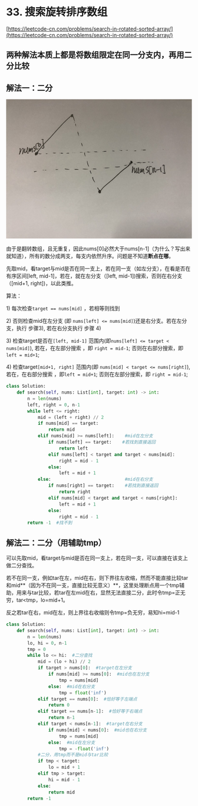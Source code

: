 # 33. 搜索旋转排序数组

[https://leetcode-cn.com/problems/search-in-rotated-sorted-array/](https://leetcode-cn.com/problems/search-in-rotated-sorted-array/)

## 两种解法本质上都是将数组限定在同一分支内，再用二分比较

## 解法一：二分

![](../.gitbook/assets/20180608112318671.jpeg)

由于是翻转数组，且无重复，因此nums\[0\]必然大于nums\[n-1\]（为什么？写出来就知道），所有的数分成两支，每支内依然升序。问题是不知道**断点在哪**。

先取mid，看target与mid是否在同一支上，若在同一支（如左分支），在看是否在有序区间\[left, mid-1\]，若在，就在左分支（\[left, mid-1\]\)搜索，否则在右分支（\[mid+1, right\]\)，以此类推。

算法：

1\) 每次检查`target == nums[mid]` ，若相等则找到

 2\) 否则检查mid在左分支 \(即 `nums[left] <= nums[mid]`\)还是右分支。若在左分支，执行 步骤3\), 若在右分支执行 步骤 4\)

 3\) 检查target是否在`[left, mid-1]` 范围内\(即`nums[left] <= target < nums[mid]`\), 若在，在左部分搜索 ，即 `right = mid-1`; 否则在右部分搜索，即`left = mid+1`; 

4\) 检查target`[mid+1, right]` 范围内\(即 `nums[mid] < target <= nums[right]`\), 若在，在右部分搜索 ，即`left = mid+1`; 否则在左部分搜索，即 `right = mid-1`;

```python
class Solution:
    def search(self, nums: List[int], target: int) -> int:
        n = len(nums)
        left, right = 0, n-1
        while left <= right:
            mid = (left + right) // 2
            if nums[mid] == target:
                return mid
            elif nums[mid] >= nums[left]:    #mid在左分支
                if nums[left] == target:    #若找到直接返回
                    return left
                elif nums[left] < target and target < nums[mid]:
                    right = mid - 1
                else:
                    left = mid + 1
            else:                            #mid在右分支
                if nums[right] == target:    #若找到直接返回
                    return right
                elif nums[mid] < target and target < nums[right]:
                    left = mid + 1
                else:
                    right = mid - 1
        return -1  #找不到
```

## 解法二：二分（用辅助tmp）

可以先取mid，看target与mid是否在同一支上，若在同一支，可以直接在该支上做二分查找。

若不在同一支，例如tar在左，mid在右，则下界往左收缩，然而不能直接比较tar和mid**（因为不在同一支，直接比较无意义）**，这里处理断点用一个tmp辅助，用来与tar比较，若tar在左mid在右，显然无法直接二分，此时令tmp=正无穷，tar&lt;tmp，lo=mid+1。

反之若tar在右，mid在左，则上界往右收缩则令tmp=负无穷，易知hi=mid-1

```python
class Solution:
    def search(self, nums: List[int], target: int) -> int:
        n = len(nums)
        lo, hi = 0, n-1
        tmp = 0
        while lo <= hi:  #二分查找
            mid = (lo + hi) // 2 
            if target > nums[0]:  #target在左分支
                if nums[mid] >= nums[0]:  #mid也在左分支
                    tmp = nums[mid]
                else:  #mid在右分支
                    tmp = float('inf')
            elif target == nums[0]:  #恰好等于左端点
                return 0
            elif target == nums[n-1]:  #恰好等于右端点
                return n-1
            elif target < nums[n-1]:  #target在右分支
                if nums[mid] < nums[0]:  #mid也在右分支
                    tmp = nums[mid]
                else:  #mid在左分支
                    tmp = -float('inf')
            #二分，用tmp而不是mid与tar比较
            if tmp < target:
                lo = mid + 1
            elif tmp > target:
                hi = mid - 1
            else:
                return mid
        return -1
```

